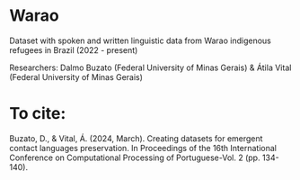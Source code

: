 # Warao
Dataset with spoken and written linguistic data from Warao indigenous refugees in Brazil (2022 - present)

Researchers: 
Dalmo Buzato (Federal University of Minas Gerais) & Átila Vital (Federal University of Minas Gerais)

# To cite:

Buzato, D., & Vital, Á. (2024, March). Creating datasets for emergent contact languages preservation. In Proceedings of the 16th International Conference on Computational Processing of Portuguese-Vol. 2 (pp. 134-140).
